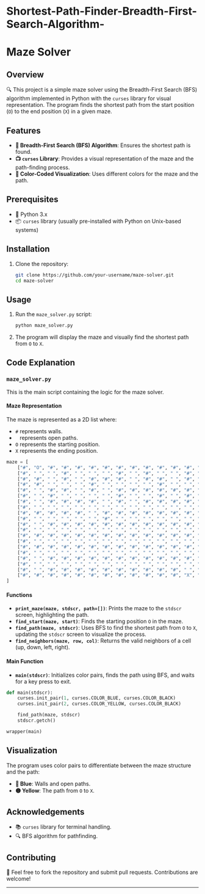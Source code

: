 # Shortest-Path-Finder-Breadth-First-Search-Algorithm-

# Maze Solver 

## Overview

🔍 This project is a simple maze solver using the Breadth-First Search (BFS) algorithm implemented in Python with the `curses` library for visual representation. The program finds the shortest path from the start position (`O`) to the end position (`X`) in a given maze.

## Features

- **🔄 Breadth-First Search (BFS) Algorithm**: Ensures the shortest path is found.
- **📺 `curses` Library**: Provides a visual representation of the maze and the path-finding process.
- **🎨 Color-Coded Visualization**: Uses different colors for the maze and the path.

## Prerequisites

- 🐍 Python 3.x
- 📦 `curses` library (usually pre-installed with Python on Unix-based systems)

## Installation

1. Clone the repository:
   ```bash
   git clone https://github.com/your-username/maze-solver.git
   cd maze-solver
   ```

## Usage

1. Run the `maze_solver.py` script:
   ```bash
   python maze_solver.py
   ```

2. The program will display the maze and visually find the shortest path from `O` to `X`.

## Code Explanation

### `maze_solver.py`

This is the main script containing the logic for the maze solver.

#### Maze Representation

The maze is represented as a 2D list where:
- `#` represents walls.
- ` ` represents open paths.
- `O` represents the starting position.
- `X` represents the ending position.

```python
maze = [
    ["#", "O", "#", "#", "#", "#", "#", "#", "#", "#", "#", "#", "#", "#", "#", "#", "#", "#", "#", "#"],
    ["#", " ", " ", "#", " ", " ", " ", "#", " ", "#", " ", " ", "#", " ", "#", " ", " ", " ", " ", "#"],
    ["#", "#", " ", "#", " ", "#", "#", "#", " ", "#", "#", " ", "#", " ", "#", " ", "#", "#", " ", "#"],
    ["#", "#", " ", " ", " ", "#", " ", " ", " ", " ", "#", " ", " ", " ", "#", " ", " ", "#", " ", "#"],
    ["#", " ", "#", "#", " ", "#", " ", "#", "#", "#", "#", "#", "#", " ", "#", "#", " ", "#", " ", "#"],
    ["#", " ", "#", " ", " ", " ", " ", "#", " ", " ", "#", " ", "#", " ", " ", "#", " ", " ", " ", "#"],
    ["#", " ", "#", "#", "#", "#", " ", "#", " ", "#", "#", "#", "#", "#", " ", "#", "#", "#", "#", "#"],
    ["#", " ", " ", " ", " ", " ", " ", " ", " ", " ", " ", " ", " ", " ", " ", " ", " ", " ", " ", "#"],
    ["#", "#", "#", "#", "#", " ", "#", "#", "#", "#", "#", "#", "#", "#", "#", "#", "#", "#", " ", "#"],
    ["#", " ", " ", " ", " ", " ", "#", " ", " ", " ", " ", " ", " ", " ", " ", " ", " ", "#", " ", "#"],
    ["#", " ", "#", "#", "#", "#", "#", "#", "#", "#", "#", "#", "#", "#", "#", "#", "#", "#", " ", "#"],
    ["#", " ", " ", " ", " ", " ", " ", " ", " ", " ", " ", " ", " ", " ", " ", " ", " ", "#", " ", "#"],
    ["#", "#", "#", "#", "#", "#", "#", "#", "#", "#", "#", "#", "#", "#", "#", "#", "#", "#", " ", "#"],
    ["#", " ", " ", " ", " ", " ", " ", " ", " ", " ", " ", " ", " ", " ", " ", " ", " ", "#", " ", "#"],
    ["#", "#", "#", "#", "#", "#", "#", "#", "#", "#", "#", "#", "#", "#", "#", "#", "#", "#", " ", "#"],
    ["#", " ", " ", " ", " ", " ", " ", " ", " ", " ", " ", " ", " ", " ", " ", " ", " ", "#", " ", "#"],
    ["#", " ", "#", "#", "#", "#", "#", "#", "#", "#", "#", "#", "#", "#", "#", "#", "#", "#", " ", "#"],
    ["#", " ", " ", " ", " ", " ", " ", " ", " ", " ", " ", " ", " ", " ", " ", " ", " ", "#", " ", "#"],
    ["#", " ", "#", "#", "#", "#", "#", "#", "#", "#", "#", "#", " ", " ", " ", " ", " ", " ", " ", "#"],
    ["#", "#", "#", "#", "#", "#", "#", "#", "#", "#", "#", "#", "X", "#", "#", "#", "#", "#", "#", "#"]
]
```

#### Functions

- **`print_maze(maze, stdscr, path=[])`**: Prints the maze to the `stdscr` screen, highlighting the path.
- **`find_start(maze, start)`**: Finds the starting position `O` in the maze.
- **`find_path(maze, stdscr)`**: Uses BFS to find the shortest path from `O` to `X`, updating the `stdscr` screen to visualize the process.
- **`find_neighbors(maze, row, col)`**: Returns the valid neighbors of a cell (up, down, left, right).

#### Main Function

- **`main(stdscr)`**: Initializes color pairs, finds the path using BFS, and waits for a key press to exit.

```python
def main(stdscr):
    curses.init_pair(1, curses.COLOR_BLUE, curses.COLOR_BLACK)
    curses.init_pair(2, curses.COLOR_YELLOW, curses.COLOR_BLACK)

    find_path(maze, stdscr)
    stdscr.getch()

wrapper(main)
```

## Visualization

The program uses color pairs to differentiate between the maze structure and the path:
- **🔵 Blue**: Walls and open paths.
- **🟡 Yellow**: The path from `O` to `X`.


## Acknowledgements

- 📚 `curses` library for terminal handling.
- 🔍 BFS algorithm for pathfinding.

## Contributing

🤝 Feel free to fork the repository and submit pull requests. Contributions are welcome!

---